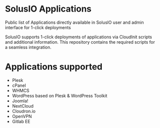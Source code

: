 # SolusIO Applications
Public list of Applications directly available in SolusIO user and admin interface for 1-click deployments

SolusIO supports 1-click deployments of applications via CloudInit scripts and additional information. This repository contains the required scripts for a seamless integration.

# Applications supported
* Plesk
* cPanel
* WHMCS
* WordPress based on Plesk & WordPress Toolkit
* Joomla!
* NextCloud
* Cloudron.io
* OpenVPN
* Gitlab EE

